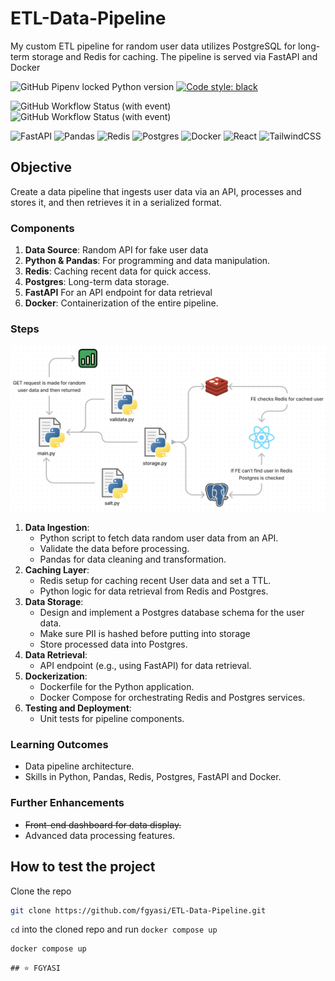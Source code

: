 # ETL-Data-Pipeline
My custom ETL pipeline for random user data utilizes PostgreSQL for long-term storage and Redis for caching. The pipeline is served via FastAPI and Docker


![GitHub Pipenv locked Python version](https://img.shields.io/github/pipenv/locked/python-version/fgyasi/ETL-Data-Pipeline?style=for-the-badge)
[![Code style: black](https://img.shields.io/badge/code%20style-black-000000.svg?style=for-the-badge)](https://github.com/psf/black)

![GitHub Workflow Status (with event)](https://img.shields.io/github/actions/workflow/status/fgyasi/ETL-Data-Pipeline/sourcery-pr.yml?style=for-the-badge&label=sourcery)
![GitHub Workflow Status (with event)](https://img.shields.io/github/actions/workflow/status/fgyasi/ETL-Data-Pipeline/python-package.yml?style=for-the-badge&label=build)

![FastAPI](https://img.shields.io/badge/fastapi-009688.svg?&style=for-the-badge&logo=fastapi&logoColor=white)
![Pandas](https://img.shields.io/badge/pandas-150458.svg?&style=for-the-badge&logo=pandas&logoColor=white)
![Redis](https://img.shields.io/badge/redis-DC382D.svg?&style=for-the-badge&logo=redis&logoColor=white)
![Postgres](https://img.shields.io/badge/postgresql-4169E1.svg?&style=for-the-badge&logo=postgresql&logoColor=white)
![Docker](https://img.shields.io/badge/docker-2496ED.svg?&style=for-the-badge&logo=docker&logoColor=white) ![React](https://img.shields.io/badge/react-35495e.svg?&style=for-the-badge&logo=react&logoColor=61DAFB)
![TailwindCSS](https://img.shields.io/badge/tailwindcss-gray.svg?&style=for-the-badge&logo=tailwindcss&logoColor=06B6D4)

## Objective

Create a data pipeline that ingests user data via an API, processes and stores it, and then retrieves it in a serialized format.

### Components

1. **Data Source**: Random API for fake user data
2. **Python & Pandas**: For programming and data manipulation.
3. **Redis**: Caching recent data for quick access.
4. **Postgres**: Long-term data storage.
5. **FastAPI** For an API endpoint for data retrieval
6. **Docker**: Containerization of the entire pipeline.

### Steps

![assets/flow.png](https://github.com/fgyasi/ETL-Data-Pipeline/blob/main/assets/flowv2.png?raw=true)


1. **Data Ingestion**:
   - Python script to fetch data random user data from an API.
   - Validate the data before processing.
   - Pandas for data cleaning and transformation.
2. **Caching Layer**:
   - Redis setup for caching recent User data and set a TTL.
   - Python logic for data retrieval from Redis and Postgres.
3. **Data Storage**:
   - Design and implement a Postgres database schema for the user data.
   - Make sure PII is hashed before putting into storage
   - Store processed data into Postgres.
4. **Data Retrieval**:
   - API endpoint (e.g., using FastAPI) for data retrieval.
5. **Dockerization**:
   - Dockerfile for the Python application.
   - Docker Compose for orchestrating Redis and Postgres services.
6. **Testing and Deployment**:
   - Unit tests for pipeline components.

### Learning Outcomes

- Data pipeline architecture.
- Skills in Python, Pandas, Redis, Postgres, FastAPI and Docker.

### Further Enhancements

- ~~Front-end dashboard for data display.~~
- Advanced data processing features.

## How to test the project

Clone the repo

```bash
git clone https://github.com/fgyasi/ETL-Data-Pipeline.git
```

`cd` into the cloned repo and run `docker compose up`

```bash
docker compose up
```

```
## ⭐ FGYASI
